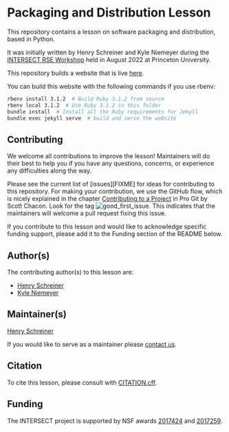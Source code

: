 # Packaging and Distribution Lesson

This repository contains a lesson on software packaging and distribution, based in Python.

It was initially written by Henry Schreiner and Kyle Niemeyer during the [INTERSECT RSE Workshop](https://intersect-training.org/workshop22/) held in August 2022 at Princeton University.

This repository builds a website that is live [here](https://intersect-training.org/packaging/).

You can build this website with the following commands if you use rbenv:

```bash
rbenv install 3.1.2  # Build Ruby 3.1.2 from source
rbenv local 3.1.2  # Use Ruby 3.1.2 in this folder
bundle install  # Install all the Ruby requirements for Jekyll
bundle exec jekyll serve  # build and serve the website
```

## Contributing

We welcome all contributions to improve the lesson! Maintainers will do their best to help you if you have any
questions, concerns, or experience any difficulties along the way.

Please see the current list of [issues][FIXME] for ideas for contributing to this
repository. For making your contribution, we use the GitHub flow, which is
nicely explained in the chapter [Contributing to a Project](http://git-scm.com/book/en/v2/GitHub-Contributing-to-a-Project) in Pro Git
by Scott Chacon.
Look for the tag ![good_first_issue](https://img.shields.io/badge/-good%20first%20issue-gold.svg).
This indicates that the maintainers will welcome a pull request fixing this issue.

If you contribute to this lesson and would like to acknowledge specific funding support, please add it to the Funding section of the README below.

## Author(s)
The contributing author(s) to this lesson are:

* [Henry Schreiner](https://github.com/henryiii)
* [Kyle Niemeyer](https://github.com/kyleniemeyer)


## Maintainer(s)

[Henry Schreiner](https://github.com/henryiii)

If you would like to serve as a maintainer please [contact us](https://intersect-training.org/contact/).

## Citation

To cite this lesson, please consult with [CITATION.cff](CITATION.cff).

## Funding

The INTERSECT project is supported by NSF awards [2017424](https://www.nsf.gov/awardsearch/showAward?AWD_ID=2017424) and [2017259](https://www.nsf.gov/awardsearch/showAward?AWD_ID=2017259).
